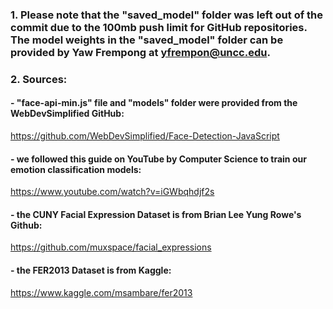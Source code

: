 ### 1. Please note that the "saved_model" folder was left out of the commit due to the 100mb push limit for GitHub repositories. The model weights in the "saved_model" folder can be provided by Yaw Frempong at yfrempon@uncc.edu. 

### 2. Sources:
#### - "face-api-min.js" file and "models" folder were provided from the WebDevSimplified GitHub: 
https://github.com/WebDevSimplified/Face-Detection-JavaScript
#### - we followed this guide on YouTube by Computer Science to train our emotion classification models: 
https://www.youtube.com/watch?v=iGWbqhdjf2s
#### - the CUNY Facial Expression Dataset is from Brian Lee Yung Rowe's Github: 
https://github.com/muxspace/facial_expressions
#### - the FER2013 Dataset is from Kaggle: 
https://www.kaggle.com/msambare/fer2013
